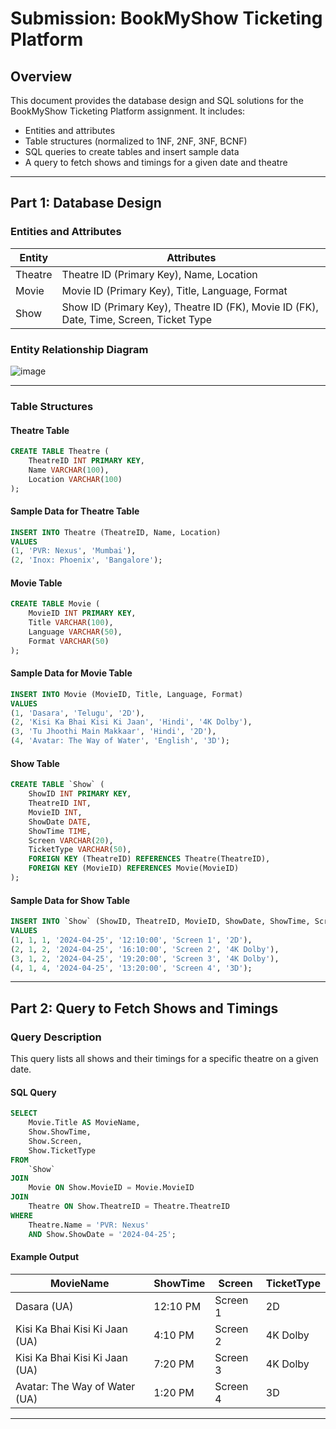 # Submission: BookMyShow Ticketing Platform

## Overview

This document provides the database design and SQL solutions for the BookMyShow Ticketing Platform assignment. It includes:

- Entities and attributes
- Table structures (normalized to 1NF, 2NF, 3NF, BCNF)
- SQL queries to create tables and insert sample data
- A query to fetch shows and timings for a given date and theatre

---

## Part 1: Database Design

### Entities and Attributes

| Entity  | Attributes                                                                             |
| ------- | -------------------------------------------------------------------------------------- |
| Theatre | Theatre ID (Primary Key), Name, Location                                               |
| Movie   | Movie ID (Primary Key), Title, Language, Format                                        |
| Show    | Show ID (Primary Key), Theatre ID (FK), Movie ID (FK), Date, Time, Screen, Ticket Type |

### Entity Relationship Diagram
![image](https://github.com/user-attachments/assets/0d9c5230-93d8-4249-b188-16b8e0a0bf94)

---

### Table Structures

#### **Theatre Table**

```sql
CREATE TABLE Theatre (
    TheatreID INT PRIMARY KEY,
    Name VARCHAR(100),
    Location VARCHAR(100)
);
```

#### Sample Data for Theatre Table

```sql
INSERT INTO Theatre (TheatreID, Name, Location)
VALUES
(1, 'PVR: Nexus', 'Mumbai'),
(2, 'Inox: Phoenix', 'Bangalore');
```

#### **Movie Table**

```sql
CREATE TABLE Movie (
    MovieID INT PRIMARY KEY,
    Title VARCHAR(100),
    Language VARCHAR(50),
    Format VARCHAR(50)
);
```

#### Sample Data for Movie Table

```sql
INSERT INTO Movie (MovieID, Title, Language, Format)
VALUES
(1, 'Dasara', 'Telugu', '2D'),
(2, 'Kisi Ka Bhai Kisi Ki Jaan', 'Hindi', '4K Dolby'),
(3, 'Tu Jhoothi Main Makkaar', 'Hindi', '2D'),
(4, 'Avatar: The Way of Water', 'English', '3D');
```

#### **Show Table**

```sql
CREATE TABLE `Show` (
    ShowID INT PRIMARY KEY,
    TheatreID INT,
    MovieID INT,
    ShowDate DATE,
    ShowTime TIME,
    Screen VARCHAR(20),
    TicketType VARCHAR(50),
    FOREIGN KEY (TheatreID) REFERENCES Theatre(TheatreID),
    FOREIGN KEY (MovieID) REFERENCES Movie(MovieID)
);
```

#### Sample Data for Show Table

```sql
INSERT INTO `Show` (ShowID, TheatreID, MovieID, ShowDate, ShowTime, Screen, TicketType)
VALUES
(1, 1, 1, '2024-04-25', '12:10:00', 'Screen 1', '2D'),
(2, 1, 2, '2024-04-25', '16:10:00', 'Screen 2', '4K Dolby'),
(3, 1, 2, '2024-04-25', '19:20:00', 'Screen 3', '4K Dolby'),
(4, 1, 4, '2024-04-25', '13:20:00', 'Screen 4', '3D');
```

---

## Part 2: Query to Fetch Shows and Timings

### Query Description

This query lists all shows and their timings for a specific theatre on a given date.

#### SQL Query

```sql
SELECT
    Movie.Title AS MovieName,
    Show.ShowTime,
    Show.Screen,
    Show.TicketType
FROM
    `Show`
JOIN
    Movie ON Show.MovieID = Movie.MovieID
JOIN
    Theatre ON Show.TheatreID = Theatre.TheatreID
WHERE
    Theatre.Name = 'PVR: Nexus'
    AND Show.ShowDate = '2024-04-25';
```

#### Example Output

| MovieName                      | ShowTime | Screen   | TicketType |
| ------------------------------ | -------- | -------- | ---------- |
| Dasara (UA)                    | 12:10 PM | Screen 1 | 2D         |
| Kisi Ka Bhai Kisi Ki Jaan (UA) | 4:10 PM  | Screen 2 | 4K Dolby   |
| Kisi Ka Bhai Kisi Ki Jaan (UA) | 7:20 PM  | Screen 3 | 4K Dolby   |
| Avatar: The Way of Water (UA)  | 1:20 PM  | Screen 4 | 3D         |

---
